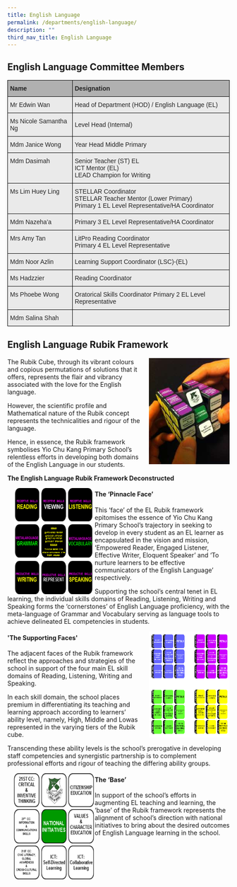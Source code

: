 ```yaml
---
title: English Language
permalink: /departments/english-language/
description: ""
third_nav_title: English Language
---
```

English Language Committee Members
----------------------------------

<style type="text/css">
.tg  {border-collapse:collapse;border-spacing:0;}
.tg td{border-color:black;border-style:solid;border-width:1px;font-family:Arial, sans-serif;font-size:14px;
  overflow:hidden;padding:10px 5px;word-break:normal;}
.tg th{border-color:black;border-style:solid;border-width:1px;font-family:Arial, sans-serif;font-size:14px;
  font-weight:normal;overflow:hidden;padding:10px 5px;word-break:normal;}
.tg .tg-y7qa{background-color:#EAEAEA;color:#222;text-align:left;vertical-align:top}
.tg .tg-1xc9{background-color:#B0B0B0;color:#222;font-weight:bold;text-align:left;vertical-align:top}
.tg .tg-bvia{background-color:#EAEAEA;color:#222;text-align:left;vertical-align:middle}
.tg .tg-4su8{background-color:#eaeaea;text-align:left;vertical-align:top}
</style>
<table class="tg">
<thead>
  <tr>
    <th class="tg-1xc9">Name</th>
    <th class="tg-1xc9">Designation</th>
  </tr>
</thead>
<tbody>
  <tr>
    <td class="tg-y7qa"><span style="color:#222;background-color:#EAEAEA">Mr Edwin Wan</span></td>
    <td class="tg-y7qa"><span style="color:#222;background-color:#EAEAEA">Head of Department (HOD) / English Language (EL)</span></td>
  </tr>
  <tr>
    <td class="tg-bvia"><span style="color:#222;background-color:#EAEAEA">Ms Nicole Samantha Ng</span><br></td>
    <td class="tg-bvia"><span style="color:#222;background-color:#EAEAEA">Level Head (Internal)</span><br></td>
  </tr>
  <tr>
    <td class="tg-y7qa"><span style="color:#222;background-color:#EAEAEA">Mdm Janice Wong</span></td>
    <td class="tg-y7qa"><span style="color:#222;background-color:#EAEAEA">Year Head Middle Primary</span><br></td>
  </tr>
  <tr>
    <td class="tg-y7qa"><span style="color:#222;background-color:#EAEAEA">Mdm Dasimah</span></td>
    <td class="tg-y7qa">Senior Teacher (ST) EL<br>ICT Mentor (EL)<br>LEAD Champion for Writing</td>
  </tr>
  <tr>
    <td class="tg-y7qa"><span style="color:#222;background-color:#EAEAEA">Ms Lim Huey Ling</span></td>
    <td class="tg-y7qa">STELLAR Coordinator<br>STELLAR Teacher Mentor (Lower Primary)<br>Primary 1 EL Level Representative/HA Coordinator</td>
  </tr>
  <tr>
    <td class="tg-y7qa"><span style="color:#222;background-color:#EAEAEA">Mdm Nazeha’a</span></td>
    <td class="tg-y7qa"><span style="color:#222;background-color:#EAEAEA">Primary 3 EL Level Representative/HA Coordinator</span></td>
  </tr>
  <tr>
    <td class="tg-y7qa"><span style="color:#222;background-color:#EAEAEA">Mrs Amy Tan</span></td>
    <td class="tg-y7qa">LitPro Reading Coordinator<br>Primary 4 EL Level Representative</td>
  </tr>
  <tr>
    <td class="tg-y7qa"><span style="color:#222;background-color:#EAEAEA">Mdm Noor Azlin</span></td>
    <td class="tg-y7qa">Learning Support Coordinator (LSC)-(EL)</td>
  </tr>
  <tr>
    <td class="tg-y7qa"><span style="color:#222;background-color:#EAEAEA">Ms Hadzzier</span></td>
    <td class="tg-y7qa"><span style="color:#222;background-color:#EAEAEA">Reading Coordinator</span></td>
  </tr>
  <tr>
    <td class="tg-y7qa"><span style="color:#222;background-color:#EAEAEA">Ms Phoebe Wong</span></td>
    <td class="tg-y7qa"><span style="color:#222;background-color:#EAEAEA">Oratorical Skills Coordinator Primary 2 EL Level Representative</span></td>
  </tr>
  <tr>
    <td class="tg-bvia"><span style="color:#222;background-color:#EAEAEA">Mdm Salina Shah</span><br></td>
    <td class="tg-4su8"></td>
  </tr>
</tbody>
</table>

English Language Rubik Framework
--------------------------------

<img src="/images/English%20Language%20Rubik%20Framework.jpg" style="width:183px;height:240px;margin-left:15px;" align = "right">

The Rubik Cube, through its vibrant colours and copious permutations of solutions that it offers, represents the flair and vibrancy associated with the love for the English language.

However, the scientific profile and Mathematical nature of the Rubik concept represents the technicalities and rigour of the language.

Hence, in essence, the Rubik framework symbolises Yio Chu Kang Primary School’s relentless efforts in developing both domains of the English Language in our students.

**The English Language Rubik Framework Deconstructed**

<img src="/images/The%20English%20Language%20Rubik%20Framework%20Deconstructed.png" style="width:183px;height:240px;margin-left:15px;" align = "left">

#### **The ‘Pinnacle Face’**

This ‘face’ of the EL Rubik framework epitomises the essence of Yio Chu Kang Primary School’s trajectory in seeking to develop in every student as an EL learner as encapsulated in the vision and mission, ‘Empowered Reader, Engaged Listener, Effective Writer, Eloquent Speaker’ and ‘To nurture learners to be effective communicators of the English Language’ respectively.

Supporting the school’s central tenet in EL learning, the individual skills domains of Reading, Listening, Writing and Speaking forms the ‘cornerstones’ of English Language proficiency, with the meta-language of Grammar and Vocabulary serving as language tools to achieve delineated EL competencies in students.


<img src="/images/The%20Supporting%20Faces.png" style="width:183px;height:240px;margin-left:15px;" align = "right">

#### **'The Supporting Faces'**

The adjacent faces of the Rubik framework reflect the approaches and strategies of the school in support of the four main EL skill domains of Reading, Listening, Writing and Speaking.

In each skill domain, the school places premium in differentiating its teaching and learning approach according to learners’ ability level, namely, High, Middle and Lowas represented in the varying tiers of the Rubik cube.

Transcending these ability levels is the school’s prerogative in developing staff competencies and synergistic partnership is to complement professional efforts and rigour of teaching the differing ability groups.

<img src="/images/The%20Base.png" style="width:183px;height:240px;margin-left:15px;" align = "left">

#### **The ‘Base’**

In support of the school’s efforts in augmenting EL teaching and learning, the ‘base’ of the Rubik framework represents the alignment of school’s direction with national initiatives to bring about the desired outcomes of English Language learning in the school.